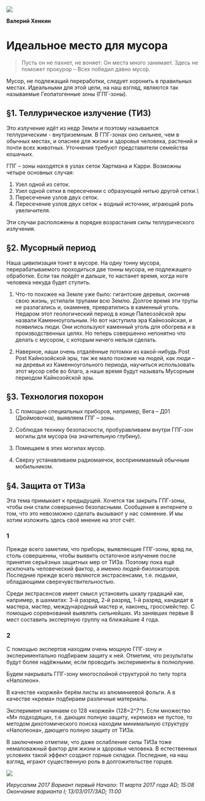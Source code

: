 ﻿![](https://lh5.googleusercontent.com/iG-a-2PRjxZZxgURCuEwRnjnlVHX8Tti7UUqQm_mguM7rMNCWUMDtxc-Wv_-hi-EDXSOS9hgn4dwD2OvTBI03sVIgAedQLulErk-cJT4jH2iDAdtWGYoMDymeWNFQvY8UMs-1N7B_vOum5lyxw)

**Валерий Хенкин**

# Идеальное место для мусора

> Пусть он не пахнет, не воняет:
> Он места много занимает.
> Здесь не поможет прокурор –
> Всех победил давно мусо́р.

  

Мусор, не подлежащий переработки, следует хоронить в правильных местах. Идеальными для этой цели, на наш взгляд, являются так называемые Геопатогенные зоны (ГПГ-зоны).

  

## §1. Теллурическое излучение (ТИЗ)

  

Это излучение идёт из недр Земли и поэтому называется теллурическим - внутриземным. В ГПГ-зонах оно сильнее, чем в обычных местах, и опаснее для жизни и здоровья человека, растений и почти всех животных. Уточнения требуют представители семейства кошачьих.

ГПГ – зоны находятся в узлах сеток Хартмана и Карри. Возможны четыре основных случая:

1. Узел одной из сеток.
2. Узел одной сетки в пересечении с образующей нитью другой сетки.\
3. Пересечение узлов двух сеток.
4. Пересечение узлов двух сеток + водный источник, играющий роль увеличителя.

Эти случаи расположены в порядке возрастания силы теллурического излучения.

 

## §2. Мусорный период

Наша цивилизация тонет в мусоре. На одну тонну мусора, перерабатываемого проходиться две тонны мусора, не подлежащего обработке. Если так пойдёт и дальше, то настанет время, когда ноге человека некуда будет ступить.

1.  Что-то похожее на Земле уже было: гигантские деревья, окончив свою жизнь, устилали трупами всю Землю. Долгое время эти трупы не разлагались и, окаменев, превратились в каменный уголь. Недаром этот геологический период в конце Палеозойской эры назвали Каменноугольным. Но вот наступила эра Кайнозойская, и появились люди. Они используют каменный уголь для обогрева и в производственных целях. Но теперь совершенно непонятно что делать с мусором, с которым ничего нельзя сделать.
    
2.  Наверное, наши очень отдалённые потомки из какой-нибудь Post Post Кайнозойской эры, так же мало похожие на людей, как люди – на деревья из Каменноугольного периода, научиться использовать этот мусор себе во благо, а наше время будут называть Мусорным периодом Кайнозойской эры.
    

  

## §3. Технология похорон

1. С помощью специальных приборов, например, Вега – Д01 (Дюймовочка), выявляем ГПГ – зоны.

2. Соблюдая технику безопасности, пробуравливаем внутри ГПГ-зон могилы для мусора (на значительную глубину).

3. Помещаем в этих могилах мусор.

4. Сверху устанавливаем радиомаячок, воспринимаемый обычным мобильником.

  

## §4. Защита от ТИЗа

 
Эта тема примыкает к предыдущей. Хочется так закрыть ГПГ-зоны, чтобы они стали совершенно безопасными. Сообщения в интернете о том, что это невозможно сделать вызывают у нас сомнение. И мы хотим изложить здесь своё мнение на этот счёт.
### 1
Прежде всего заметим, что приборы, выявляющие ГПГ-зоны, вряд ли, столь совершенны, чтобы выявить остаточное излучение после принятия серьёзных защитных мер от ТИЗа. Поэтому пока ещё исключать человеческий фактор, а именно людей-биолокаторов. Последние прежде всего являются экстрасенсами, т.е. людьми, обладающими сверхчувствительностью.

Среди экстрасенсов имеет смысл установить шкалу градаций как, например, в шахматах: 3-й разряд, 2-й разряд, 1-й разряд, кандидат в мастера, мастер, международный мастер и, наконец, гроссмейстер. С помощью соревнований выявлять сильнейших. Из занявших первые 8 мест составить экспертную группу на ближайшие 4 года.
### 2
С помощью экспертов находим очень мощную ГПГ-зону и экспериментально подбираем защиту к ней. Отметим, что результаты будут более надёжными, если проводить эксперименты в полнолуние.

Будем накрывать ГПГ-зону многослойной структурой по типу торта «Наполеон».

В качестве «коржей» берём листы из алюминиевой фольги. А в качестве «крема» подбираем различные материалы.

Эксперимент начинаем со 128 «коржей» (128=2^7^). Если множество «М» подходящих, т.е. дающих полную защиту, «кремов» не пустое, то методом дихотомического поиска находим минимальную структуру «Наполеона», дающего полную защиту от ТИЗа.

В заключение отметим, что даже ослабление силы ТИЗа тоже немаловажный фактор для жизни и здоровья человека. В естественных условиях такой эффект создают горные складки. Последние, на наш взгляд, играют существенную роль в долгожительстве горцев.

![](https://lh6.googleusercontent.com/uFsv-sZnFFt_YNvC4XMSMHslDrpJ58T7q3DFEsMyHaIpPegimeCKqBnb9v3MoNqoFy0jqUfuDNhoWD7cBwGdtI6OaEqNwy5H2_K9yLVYYQaFOAecsXJFT01GazF1wWBzhgZz_vgB-bnmvOcZ_g)

*Иерусалим 2017
Вариант первый
Начало: 11 марта 2017 года AD; 15:08
Окончание варианта I; 13/03/017/ЗАD; 11:00*



